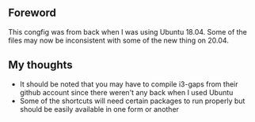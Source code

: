 ## Foreword
 This congfig was from back when I was using Ubuntu 18.04. Some of the files may now be inconsistent with some of the new thing on 20.04.

## My thoughts
- It should be noted that you may have to compile i3-gaps from their github account since there weren't any back when I used Ubuntu
- Some of the shortcuts will need certain packages to run properly but should be easily available in one form or another
